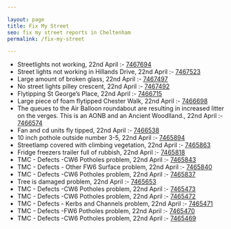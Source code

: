 ```yaml
---

layout: page
title: Fix My Street
seo: fix my street reports in Cheltenham
permalink: /fix-my-street

---
```


<!-- fix_marker starts -->

- Streetlights not working, 22nd April :- [7467694](https://www.fixmystreet.com/report/7467694)
- Street lights not working in Hillands Drive, 22nd April :- [7467523](https://www.fixmystreet.com/report/7467523)
- Large amount of broken glass, 22nd April :- [7467497](https://www.fixmystreet.com/report/7467497)
- No street lights pilley crescent, 22nd April :- [7467492](https://www.fixmystreet.com/report/7467492)
- Flytipping St George’s Place, 22nd April :- [7466715](https://www.fixmystreet.com/report/7466715)
- Large piece of foam flytipped Chester Walk, 22nd April :- [7466698](https://www.fixmystreet.com/report/7466698)
- The queues to the Air Balloon roundabout are resulting in increased litter on the verges. This is an AONB and an Ancient Woodlland., 22nd April :- [7466574](https://www.fixmystreet.com/report/7466574)
- Fan and cd units fly tipped, 22nd April :- [7466538](https://www.fixmystreet.com/report/7466538)
- 10 inch pothole outside number 3-5, 22nd April :- [7465894](https://www.fixmystreet.com/report/7465894)
- Streetlamp covered with climbing vegetation, 22nd April :- [7465863](https://www.fixmystreet.com/report/7465863)
- Fridge freezers trailer full of rubbish, 22nd April :- [7465818](https://www.fixmystreet.com/report/7465818)
- TMC - Defects -CW6 Potholes  problem, 22nd April :- [7465843](https://www.fixmystreet.com/report/7465843)
- TMC - Defects - Other FW6  Surface problem, 22nd April :- [7465840](https://www.fixmystreet.com/report/7465840)
- TMC - Defects -CW6 Potholes  problem, 22nd April :- [7465837](https://www.fixmystreet.com/report/7465837)
- Tree is damaged problem, 22nd April :- [7465653](https://www.fixmystreet.com/report/7465653)
- TMC - Defects -CW6 Potholes  problem, 22nd April :- [7465473](https://www.fixmystreet.com/report/7465473)
- TMC - Defects -CW6 Potholes  problem, 22nd April :- [7465472](https://www.fixmystreet.com/report/7465472)
- TMC - Defects - Kerbs and Channels problem, 22nd April :- [7465471](https://www.fixmystreet.com/report/7465471)
- TMC - Defects -FW6 Potholes problem, 22nd April :- [7465470](https://www.fixmystreet.com/report/7465470)
- TMC - Defects -CW6 Potholes  problem, 22nd April :- [7465469](https://www.fixmystreet.com/report/7465469)

<!-- fix_marker ends -->